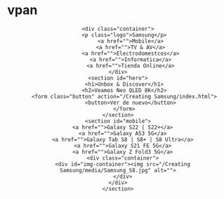# vpan
<!Doctype html>
<meta charset="UTF-8">
<title>Samsung</title>
<body>
<header>
    <!-- <img src="/Creating Samsung/samsung.png" alt="Samsung"> -->
 
    <div class="container">
        <p class="logo">Samsung</p>
            <a href="">Mobile</a>
            <a href="">TV & AV</a>
            <a href="">Electrodomestcos</a>
            <a href="">Informatica</a>
            <a href="">Tienda Online</a>
    </div>
    <section id="hero">
        <h1>Unbox & Discover</h1>
        <h2>Veamos Neo QLED 8K</h2>
        <form class="button" action="/Creating Samsung/index.html">
            <button>Ver de nuevo</button>
        </form>
    </section>
    <section id="mobile">
       <a href="">Galaxy S22 | S22+</a>
       <a href="">Galaxy A53 5G</a>
       <a href="">Galaxy Tab S8 | S8+ | S8 Ultra</a>
       <a href="">Galaxy S21 FE 5G</a>
       <a href="">Galaxy Z Fold3 5G</a>
       <div class="container">
       <div id="img-container"><img src="/Creating Samsung/media/Samsung_S8.jpg" alt="">
       </div>
    </div>
    </section>
</header>
  </body>
</html>
